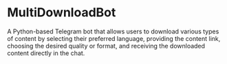 # MultiDownloadBot
 A Python-based Telegram bot that allows users to download various types of content by selecting their preferred language, providing the content link, choosing the desired quality or format, and receiving the downloaded content directly in the chat.
